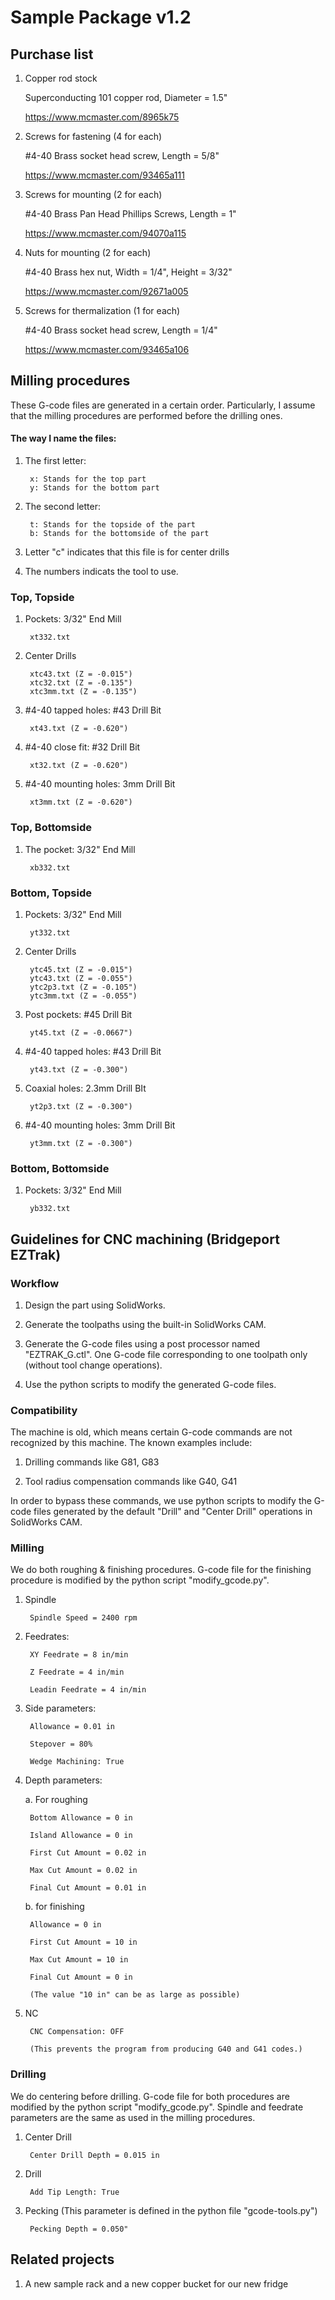 # Sample Package v1.2

## Purchase list

1. Copper rod stock

    Superconducting 101 copper rod, Diameter = 1.5"

    https://www.mcmaster.com/8965k75

2. Screws for fastening (4 for each)

    \#4-40 Brass socket head screw, Length = 5/8"

    https://www.mcmaster.com/93465a111

3. Screws for mounting (2 for each)

    \#4-40 Brass Pan Head Phillips Screws, Length = 1"

    https://www.mcmaster.com/94070a115

4. Nuts for mounting (2 for each)

    \#4-40 Brass hex nut, Width = 1/4", Height = 3/32"

    https://www.mcmaster.com/92671a005

5. Screws for thermalization (1 for each)

    \#4-40 Brass socket head screw, Length = 1/4"

    https://www.mcmaster.com/93465a106
    
## Milling procedures

These G-code files are generated in a certain order. Particularly, I assume that the milling procedures are performed before the drilling ones.

#### The way I name the files:

1. The first letter:

        x: Stands for the top part
        y: Stands for the bottom part
        
2. The second letter:

        t: Stands for the topside of the part
        b: Stands for the bottomside of the part
        
3. Letter "c" indicates that this file is for center drills

4. The numbers indicats the tool to use.

### Top, Topside

1. Pockets: 3/32" End Mill

        xt332.txt

2. Center Drills

        xtc43.txt (Z = -0.015")
        xtc32.txt (Z = -0.135")
        xtc3mm.txt (Z = -0.135")
        
3. \#4-40 tapped holes: #43 Drill Bit

        xt43.txt (Z = -0.620")

4. \#4-40 close fit: #32 Drill Bit

        xt32.txt (Z = -0.620")

5. \#4-40 mounting holes: 3mm Drill Bit

        xt3mm.txt (Z = -0.620")
          
### Top, Bottomside

1. The pocket: 3/32" End Mill

        xb332.txt
        
### Bottom, Topside

1. Pockets: 3/32" End Mill

        yt332.txt

1. Center Drills

        ytc45.txt (Z = -0.015")
        ytc43.txt (Z = -0.055")
        ytc2p3.txt (Z = -0.105")
        ytc3mm.txt (Z = -0.055")

2. Post pockets: #45 Drill Bit

        yt45.txt (Z = -0.0667")
        
3. \#4-40 tapped holes: #43 Drill Bit

        yt43.txt (Z = -0.300")
        
4. Coaxial holes: 2.3mm Drill BIt

        yt2p3.txt (Z = -0.300")
        
4. \#4-40 mounting holes: 3mm Drill Bit

        yt3mm.txt (Z = -0.300")
        

        
### Bottom, Bottomside

1. Pockets: 3/32" End Mill

        yb332.txt

## Guidelines for CNC machining (Bridgeport EZTrak)

### Workflow
    
1. Design the part using SolidWorks.

2. Generate the toolpaths using the built-in SolidWorks CAM.

3. Generate the G-code files using a post processor named "EZTRAK_G.ctl". One G-code file corresponding to one toolpath only (without tool change operations).

4. Use the python scripts to modify the generated G-code files.

### Compatibility

The machine is old, which means certain G-code commands are not recognized by this machine. The known examples include:
  
1. Drilling commands like G81, G83

2. Tool radius compensation commands like G40, G41

In order to bypass these commands, we use python scripts to modify the G-code files generated by the default "Drill" and "Center Drill" operations in SolidWorks CAM.

### Milling

We do both roughing & finishing procedures. G-code file for the finishing procedure is modified by the python script "modify_gcode.py".

1. Spindle

        Spindle Speed = 2400 rpm

2. Feedrates:

        XY Feedrate = 8 in/min
    
        Z Feedrate = 4 in/min
        
        Leadin Feedrate = 4 in/min
    
3. Side parameters:
    
        Allowance = 0.01 in
        
        Stepover = 80%
      
        Wedge Machining: True
      
4. Depth parameters:

    a. For roughing

        Bottom Allowance = 0 in
    
        Island Allowance = 0 in
    
        First Cut Amount = 0.02 in
    
        Max Cut Amount = 0.02 in
    
        Final Cut Amount = 0.01 in
        
    b. for finishing
    
        Allowance = 0 in
    
        First Cut Amount = 10 in
    
        Max Cut Amount = 10 in
    
        Final Cut Amount = 0 in
        
        (The value "10 in" can be as large as possible)

5. NC

        CNC Compensation: OFF
        
        (This prevents the program from producing G40 and G41 codes.)
        
### Drilling

We do centering before drilling. G-code file for both procedures are modified by the python script "modify_gcode.py". Spindle and feedrate parameters are the same as used in the milling procedures.

1. Center Drill

        Center Drill Depth = 0.015 in

2. Drill

        Add Tip Length: True
        
3. Pecking (This parameter is defined in the python file "gcode-tools.py")

        Pecking Depth = 0.050"

## Related projects

1. A new sample rack and a new copper bucket for our new fridge
